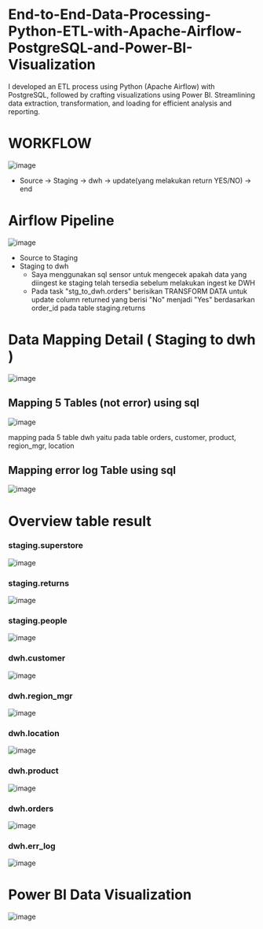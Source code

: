 # End-to-End-Data-Processing-Python-ETL-with-Apache-Airflow-PostgreSQL-and-Power-BI-Visualization
I developed an ETL process using Python (Apache Airflow) with PostgreSQL, followed by crafting visualizations using Power BI. Streamlining data extraction, transformation, and loading for efficient analysis and reporting.


# WORKFLOW
![image](https://github.com/khairul190/End-to-End-Data-Processing-Python-ETL-with-Apache-Airflow-PostgreSQL-and-Power-BI-Visualization/assets/57305430/bfe56a94-bce2-443e-b5ab-cadefb9db5a8)

- Source -> Staging -> dwh -> update(yang melakukan return YES/NO) -> end


# Airflow Pipeline
![image](https://github.com/khairul190/End-to-End-Data-Processing-Python-ETL-with-Apache-Airflow-PostgreSQL-and-Power-BI-Visualization/assets/57305430/d8ac4da7-3acd-4cc3-a151-ff55ebb5285b)

- Source to Staging
- Staging to dwh
  - Saya menggunakan sql sensor untuk mengecek apakah data yang diingest ke staging telah tersedia sebelum melakukan ingest ke DWH
  - Pada task "stg_to_dwh.orders" berisikan TRANSFORM DATA untuk update column returned yang berisi "No" menjadi "Yes" berdasarkan order_id pada table staging.returns

# Data Mapping Detail ( Staging to dwh )
![image](https://github.com/khairul190/End-to-End-Data-Processing-Python-ETL-with-Apache-Airflow-PostgreSQL-and-Power-BI-Visualization/assets/57305430/18b8333b-e610-4798-b950-dd497afee0fe)
## Mapping 5 Tables (not error) using sql
![image](https://github.com/khairul190/End-to-End-Data-Processing-Python-ETL-with-Apache-Airflow-PostgreSQL-and-Power-BI-Visualization/assets/57305430/872ccc7c-11e0-45b2-a1a9-af82d1f35077)

mapping pada 5 table dwh yaitu pada table orders, customer, product, region_mgr, location

## Mapping error log Table using sql
![image](https://github.com/khairul190/End-to-End-Data-Processing-Python-ETL-with-Apache-Airflow-PostgreSQL-and-Power-BI-Visualization/assets/57305430/77b5a49b-412b-4729-a37c-112a350ca7a9)

# Overview table result
### staging.superstore
![image](https://github.com/khairul190/End-to-End-Data-Processing-Python-ETL-with-Apache-Airflow-PostgreSQL-and-Power-BI-Visualization/assets/57305430/2abf7aa0-f4a6-416e-9fb7-eb844a86c643)

### staging.returns
![image](https://github.com/khairul190/End-to-End-Data-Processing-Python-ETL-with-Apache-Airflow-PostgreSQL-and-Power-BI-Visualization/assets/57305430/404f5bf4-a529-404e-ae0c-e05e52611437)

### staging.people
![image](https://github.com/khairul190/End-to-End-Data-Processing-Python-ETL-with-Apache-Airflow-PostgreSQL-and-Power-BI-Visualization/assets/57305430/2c58984c-f509-41a6-adb2-00a620b70d35)

### dwh.customer
![image](https://github.com/khairul190/End-to-End-Data-Processing-Python-ETL-with-Apache-Airflow-PostgreSQL-and-Power-BI-Visualization/assets/57305430/84dc77ce-3557-4233-95da-32830d41cbfa)

### dwh.region_mgr
![image](https://github.com/khairul190/End-to-End-Data-Processing-Python-ETL-with-Apache-Airflow-PostgreSQL-and-Power-BI-Visualization/assets/57305430/d07c01cf-76ff-4281-9fbd-c3bd37a947ea)

### dwh.location
![image](https://github.com/khairul190/End-to-End-Data-Processing-Python-ETL-with-Apache-Airflow-PostgreSQL-and-Power-BI-Visualization/assets/57305430/54a06e0b-307a-4d76-8695-02e582c52e4a)

### dwh.product
![image](https://github.com/khairul190/End-to-End-Data-Processing-Python-ETL-with-Apache-Airflow-PostgreSQL-and-Power-BI-Visualization/assets/57305430/6fa06221-9155-42fa-ac88-21d25ea6fec8)

### dwh.orders
![image](https://github.com/khairul190/End-to-End-Data-Processing-Python-ETL-with-Apache-Airflow-PostgreSQL-and-Power-BI-Visualization/assets/57305430/4eef9d0a-d44b-407e-bbc6-15bf7a7be198)

### dwh.err_log
![image](https://github.com/khairul190/End-to-End-Data-Processing-Python-ETL-with-Apache-Airflow-PostgreSQL-and-Power-BI-Visualization/assets/57305430/34510d7c-dcfa-4aaa-a946-0b6dd25cf437)

# Power BI Data Visualization
![image](https://github.com/khairul190/End-to-End-Data-Processing-Python-ETL-with-Apache-Airflow-PostgreSQL-and-Power-BI-Visualization/assets/57305430/402398c7-b326-4295-bd27-6025dc418577)
